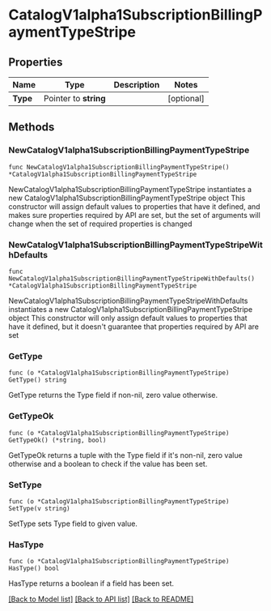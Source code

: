 # CatalogV1alpha1SubscriptionBillingPaymentTypeStripe

## Properties

Name | Type | Description | Notes
------------ | ------------- | ------------- | -------------
**Type** | Pointer to **string** |  | [optional] 

## Methods

### NewCatalogV1alpha1SubscriptionBillingPaymentTypeStripe

`func NewCatalogV1alpha1SubscriptionBillingPaymentTypeStripe() *CatalogV1alpha1SubscriptionBillingPaymentTypeStripe`

NewCatalogV1alpha1SubscriptionBillingPaymentTypeStripe instantiates a new CatalogV1alpha1SubscriptionBillingPaymentTypeStripe object
This constructor will assign default values to properties that have it defined,
and makes sure properties required by API are set, but the set of arguments
will change when the set of required properties is changed

### NewCatalogV1alpha1SubscriptionBillingPaymentTypeStripeWithDefaults

`func NewCatalogV1alpha1SubscriptionBillingPaymentTypeStripeWithDefaults() *CatalogV1alpha1SubscriptionBillingPaymentTypeStripe`

NewCatalogV1alpha1SubscriptionBillingPaymentTypeStripeWithDefaults instantiates a new CatalogV1alpha1SubscriptionBillingPaymentTypeStripe object
This constructor will only assign default values to properties that have it defined,
but it doesn't guarantee that properties required by API are set

### GetType

`func (o *CatalogV1alpha1SubscriptionBillingPaymentTypeStripe) GetType() string`

GetType returns the Type field if non-nil, zero value otherwise.

### GetTypeOk

`func (o *CatalogV1alpha1SubscriptionBillingPaymentTypeStripe) GetTypeOk() (*string, bool)`

GetTypeOk returns a tuple with the Type field if it's non-nil, zero value otherwise
and a boolean to check if the value has been set.

### SetType

`func (o *CatalogV1alpha1SubscriptionBillingPaymentTypeStripe) SetType(v string)`

SetType sets Type field to given value.

### HasType

`func (o *CatalogV1alpha1SubscriptionBillingPaymentTypeStripe) HasType() bool`

HasType returns a boolean if a field has been set.


[[Back to Model list]](../README.md#documentation-for-models) [[Back to API list]](../README.md#documentation-for-api-endpoints) [[Back to README]](../README.md)


